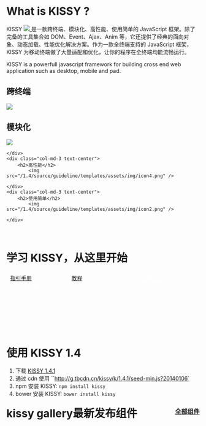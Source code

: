 <p></p>

# What is KISSY ?

KISSY <a href="https://travis-ci.org/kissyteam/kissy" target="_blank">
                        <img src="https://secure.travis-ci.org/kissyteam/kissy.png?branch=master"/>
                    </a> 是一款跨终端、模块化、高性能、使用简单的 JavaScript 框架。除了完备的工具集合如 DOM、Event、Ajax、Anim 等，它还提供了经典的面向对象、动态加载、性能优化解决方案。作为一款全终端支持的 JavaScript 框架，KISSY 为移动终端做了大量适配和优化，让你的程序在全终端均能流畅运行。


KISSY is a powerfull javascript framework for building cross end web application such as desktop, mobile and pad.

<div class="row-fluid">
	<div class="col-md-3 text-center">
		<h2>跨终端</h2>
			<img src="/1.4/source/guideline/templates/assets/img/icon1.png" />
	</div>
	<div class="col-md-3 text-center">
		<h2>模块化</h2>
			<img src="/1.4/source/guideline/templates/assets/img/icon3.png" />
	
	</div>
	<div class="col-md-3 text-center">
		<h2>高性能</h2>
			<img src="/1.4/source/guideline/templates/assets/img/icon4.png" />
	
	</div>
	<div class="col-md-3 text-center">
		<h2>使用简单</h2>
			<img src="/1.4/source/guideline/templates/assets/img/icon2.png" />
	
	</div>
</div>

<p>&nbsp;</p>

# 学习 KISSY，从这里开始

<div class="jumbotron row-fluid text-center">
        <a class="btn btn-primary btn-lg btn-block" href="/1.4/docs/html/guideline/get-started.html">指引手册</a>
        <a class="btn btn-primary btn-lg btn-block" href="/1.4/docs/html/tutorials/">教程</a>
        <a class="btn btn-info btn-lg btn-block" href="/1.4/docs/html/api/" style="color:white">API 参考手册</a>
        <a class="btn btn-info btn-lg btn-block" href="/1.4/docs/html/demo/" style="color:white">DEMO 示例</a>
</div>


# 使用 KISSY 1.4

1. 下载 [KISSY 1.4.1](https://github.com/kissyteam/kissy/archive/v1.4.1.zip)
2. 通过 cdn 使用 ``http://g.tbcdn.cn/kissy/k/1.4.1/seed-min.js?20140106`
3. npm 安装 KISSY: ``npm install kissy``
4. bower 安装 KISSY: ``bower install kissy``    


<h1 class="gallery-coms-title">
    kissy gallery最新发布组件
    <a href="http://gallery.kissyui.com/coms">全部组件</a>
</h1>

<style>
.img-rounded{
    box-shadow:0 0 8px -3px black;
}

.com-desc{
    height:70px;
    line-height: 24px;
    overflow: hidden;
    margin-bottom: 10px;
}
.gallery-coms-title{
    margin-top:20px;
    position: relative;
}
.gallery-coms-title a{
    position: absolute;
    right: 0;
    top: 4px;
    font-size:16px;
}
.com{
    border-bottom: 1px solid #999;
    margin: 10px 0;
}
.jumbotron{
    height:150px;
}
.jumbotron a{
    width: 150px;
    float: left;
    margin-top: 5px;
    margin-left: 10px;
}
</style>

<div id="J_Coms">

</div>
<script type="text/xtemplate" class="J_ComsTpl">
    <div class="row-fluid index-box">
        {{#each result}}
            <div class="col-md-4 com">
                <h2><a href="http://gallery.kissyui.com/{{name}}/{{version}}/guide/index.html">{{name}}</a></h2>
                <p class="com-author">by {{author.name}}</p>
                <p class="com-desc">{{desc}}</p>
            </div>
        {{/each}}
    </div>
</script>
 
<p>&nbsp;</p>

<script>
    //gallery组件列表
    (function(){
        KISSY.use('node,io,xtemplate',function(S,Node,io,XTemplate){
            io.jsonp('http://gallery.kissyui.com/api/coms?len=12',function(data){
                var tpl = Node.all('.J_ComsTpl').html();
                var html = new XTemplate(tpl).render(data);
                $('#J_Coms').html(html);
            })
        })
    })();
</script>
